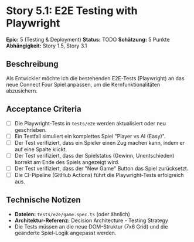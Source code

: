 # Story 5.1: E2E Testing with Playwright

**Epic:** 5 (Testing & Deployment)
**Status:** TODO
**Schätzung:** 5 Punkte
**Abhängigkeit:** Story 1.5, Story 3.1

## Beschreibung
Als Entwickler möchte ich die bestehenden E2E-Tests (Playwright) an das neue Connect Four Spiel anpassen, um die Kernfunktionalitäten abzusichern.

## Acceptance Criteria
- [ ] Die Playwright-Tests in `tests/e2e` werden aktualisiert oder neu geschrieben.
- [ ] Ein Testfall simuliert ein komplettes Spiel "Player vs AI (Easy)".
- [ ] Der Test verifiziert, dass ein Spieler einen Zug machen kann, indem er auf eine Spalte klickt.
- [ ] Der Test verifiziert, dass der Spielstatus (Gewinn, Unentschieden) korrekt am Ende des Spiels angezeigt wird.
- [ ] Der Test verifiziert, dass der "New Game" Button das Spiel zurücksetzt.
- [ ] Die CI-Pipeline (GitHub Actions) führt die Playwright-Tests erfolgreich aus.

## Technische Notizen
- **Dateien:** `tests/e2e/game.spec.ts` (oder ähnlich)
- **Architektur-Referenz:** Decision Architecture - Testing Strategy
- Die Tests müssen an die neue DOM-Struktur (7x6 Grid) und die geänderte Spiel-Logik angepasst werden.
